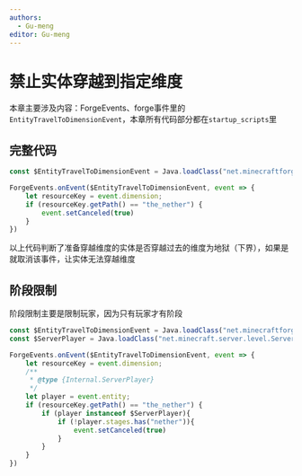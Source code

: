 ```yaml
---
authors:
  - Gu-meng
editor: Gu-meng
---
```

# 禁止实体穿越到指定维度
本章主要涉及内容：ForgeEvents、forge事件里的`EntityTravelToDimensionEvent`，本章所有代码部分都在`startup_scripts`里

## 完整代码
```js
const $EntityTravelToDimensionEvent = Java.loadClass("net.minecraftforge.event.entity.EntityTravelToDimensionEvent")

ForgeEvents.onEvent($EntityTravelToDimensionEvent, event => {
    let resourceKey = event.dimension;
    if (resourceKey.getPath() == "the_nether") {
        event.setCanceled(true)
    }
})
```
以上代码判断了准备穿越维度的实体是否穿越过去的维度为地狱（下界），如果是就取消该事件，让实体无法穿越维度

## 阶段限制
阶段限制主要是限制玩家，因为只有玩家才有阶段
```js
const $EntityTravelToDimensionEvent = Java.loadClass("net.minecraftforge.event.entity.EntityTravelToDimensionEvent")
const $ServerPlayer = Java.loadClass("net.minecraft.server.level.ServerPlayer")

ForgeEvents.onEvent($EntityTravelToDimensionEvent, event => {
    let resourceKey = event.dimension;
    /**
     * @type {Internal.ServerPlayer}
     */
    let player = event.entity;
    if (resourceKey.getPath() == "the_nether") {
        if (player instanceof $ServerPlayer){
            if (!player.stages.has("nether")){
                event.setCanceled(true)
            }
        }
    }
})
```
